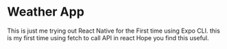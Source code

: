 # Weather App

This is just me trying out React Native for the First time using Expo CLI. 
this is my first time using fetch to call API in react
Hope you find this useful. 


